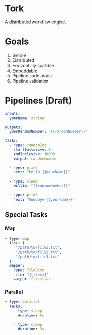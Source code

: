 # Tork

A distributed workflow engine.

# Goals

1. Simple
2. Distributed
3. Horizontally scalable
4. Embeddable
5. Pipeline code assist
6. Pipeline validation

# Pipelines (Draft)

```yaml
inputs:
  yourName: string
    
outputs:
  yourRandomNumber: "{{randomNumber}}"

tasks:
  - type: randomInt
    startInclusive: 0
    endInclusive: 10000
    output: randomNumber
    
  - type: print            
    text: "Hello {{yourName}}"
    
  - type: sleep
    millis: "{{randomNumber}}"
    
  - type: print
    text: "Goodbye {{yourName}}"
```

## Special Tasks

### Map

```yaml
- type: map
  list: [
     "/path/to/file1.txt",
     "/path/to/file2.txt",
     "/path/to/file3.txt"
  ]
  mapper:
    type: fileSize         
    file: "{{item}}"
    output: fileSizes
```

### Parallel

```yaml
- type: parallel
  tasks: 
    - type: sleep
      duration: 5s
        
    - type: sleep
      duration: 3s
```
